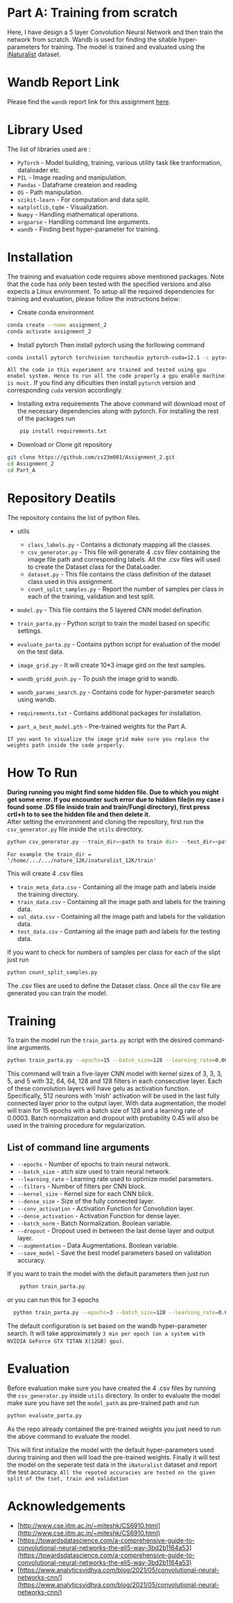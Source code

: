 # Part A: Training from scratch
Here, I have design a 5 layer Convolution Neural Network and then train the network from scratch. Wandb is used for finding the sitable hyper-parameters for training. The model is trained and evaluated using the [iNaturalist]() dataset.

# Wandb Report Link

Please find the `wandb` report link for this assignment [here](https://wandb.ai/cs23m001-iit-m/assignment_2_B/reports/DA6401-Assignment-2--VmlldzoxMjI5MzAzMA). 

# Library Used
The list of libraries used are : 
* `PyTorch` - Model building, training, various utility task like tranformation, dataloader etc.
* `PIL` - Image reading and manipulation.
* `Pandas` - Dataframe createion and reading
* `OS` - Path manipulation.
* `scikit-learn` - For computation and data split.
* `matplotlib,tqdm` - Visualization.
* `Numpy` - Handling mathematical operations.
* `argparse` - Handling command line arguments.
* `wandb` - Finding best hyper-parameter for training.

# Installation
The training and evaluation code requires above mentioned packages. Note that the code has only been tested with the specified versions and also expects a Linux environment. To setup all the required dependencies for training and evaluation, please follow the instructions below:

* Create conda environment
```bash
conda create --name assignment_2
conda activate assignment_2
```
* Install pytorch
Then install pytorch using the forllowing command 
```bash
conda install pytorch torchvision torchaudio pytorch-cuda=12.1 -c pytorch -c nvidia
```
`All the code in this experiment are trained and tested using gpu enabel system. Hence to run all the code properly a gpu enable machine is must.` If you find any dificulties then install `pytorch` version and corresponding `cuda` version accordingly.

* Installing extra requirements
The above command will download most of the necessary dependencies along with pytorch. For installing the rest of the packages run 
``` bash
    pip install requirements.txt
```

* Download or Clone git repository
```bash
git clone https://github.com/cs23m001/Assignment_2.git
cd Assignment_2
cd Part_A
```

# Repository Deatils
The repository contains the list of python files. 
* utils 
  * `class_labels.py` - Contains a dictionaty mapping all the classes.
  * `csv_generator.py` - This file will generate 4 .csv filev containing the image file path and corresponding labels. All the .csv files will used to create the Dataset class for the DataLoader.
  * `dataset.py` - This file contains the class definition of the dataset class used in this assignment. 
  * `count_split_samples.py` - Report the number of samples per class in each of the training, validation and test split.

* `model.py` - This file contains the 5 layered CNN model defination.
* `train_parta.py` - Python script to train the model based on specific settings.
* `evaluate_parta.py` - Contains python script for evaluation of the model on the test data.
* `image_grid.py` - It will create 10*3 image gird on the test samples.
* `wandb_gridd_push.py` - To push the image grid to wandb.
* `wandb_params_search.py` - Contains code for hyper-parameter search using wandb.
* `requirements.txt` - Contains additional packages for installation.
* `part_a_best_model.pth` - Pre-trained weights for the Part A.

`If you want to visualize the image grid make sure you replace the weights path inside the code properly.`

# How To Run

**During running you might find some hidden file. Due to which you might get some error. If you encounter such error due to hidden file(in my case i found some .DS file inside  train and train/Fungi directory), first press crtl+h to to see the hidden file and then delete it.** <br>
After setting the environment and cloning the repository, first run the `csv_generator.py` file inside the `utils` directory. 
```python
python csv_generator.py --train_dir=<path to train dir> --test_dir=<path to test dir> --val_split=0.2
```
`For example the train_dir = '/home/.../.../nature_12K/inaturalist_12K/train'` 

This will create 4 .csv files
* `train_meta_data.csv` - Containing all the image path and labels inside the training directory.
* `train_data.csv` - Containing all the image path and labels for the training data.
* `val_data.csv` - Containing all the image path and labels for the validation data.
* `test_data.csv` - Containing all the image path and labels for the testing data.

If you want to check for numbers of samples per class for each of the slipt just run
```python
python count_split_samples.py
```
The .csv files are used to define the Dataset class. Once all the csv file are generated you can train the model.


# Training
To train the model run the `train_parta.py` script with the desired command-line arguments. 

```bash
python train_parta.py --epochs=15 --batch_size=128 --learning_rate=0.0003 --filters 32 64 64 128 128 --kernel_size 3 3 3 5 5 --dense_size=512 --conv_activation='gelu' --dense_activation='mish' --batch_norm=True --dropout=0.45 --augmentation=True --save_model=False

```
This command will train a five-layer CNN model with kernel sizes of 3, 3, 3, 5, and 5 with 32, 64, 64, 128 and 128 filters in each consecutive layer. Each of these convolution layers will have gelu as activation function. Specifically, 512 neurons with 'mish' activation will be used in the last fully connected layer prior to the output layer. With data augmentation, the model will train for 15 epochs with a batch size of 128 and a learning rate of 0.0003. Batch normalization and dropout with probability 0.45 will also be used in the training procedure for regularization.

## List of command line arguments
* `--epochs` - Number of epochs to train neural network.
* `--batch_size` - atch size used to train neural network.
* `--learning_rate` - Learning rate used to optimize model parameters.
* `--filters` - Number of filters per CNN block.
* `--kernel_size` - Kernel size for each CNN blick.
* `--dense_size` - Size of the fully connected layer.
* `--conv_activation` - Activation Function for Convolution layer.
* `--dense_activation` - Activation Function for dense layer.
* `--batch_norm` - Batch Normalization. Boolean variable.
* `--dropout` - Dropout used in between the last dense layer and output layer.
* `--augmentation` - Data Augmentations. Boolean variable.
* `--save_model` - Save the best model parameters based on validation accuracy.

If you want to train the model with the default parameters then just run
```python
    python train_parta.py
```

or you can run this for 3 epochs
```bash
  python train_parta.py --epochs=3 --batch_size=128 --learning_rate=0.0003 --filters 32 64 64 128 128 --kernel_size 3 3 3 5 5 --dense_size=512 --conv_activation='gelu' --dense_activation='mish' --batch_norm=True --dropout=0.45 --augmentation=True --save_model=False
```    

The default configuration is set based on the wandb hyper-parameter search. It will take approximately `3 min per epoch (on a system with NVIDIA GeForce GTX TITAN X(12GB) gpu)`.

# Evaluation 
Before evaluation make sure you have created the 4 .csv files by running the `csv_generator.py` inside `utils` directory.
In order to evaluate the model make sure you have set the `model_path` as pre-trained path and run

```bash
python evaluate_parta.py
```
As the repo already contained the pre-trained weights you just need to run the above command to evaluate the model.

This will first initialize the model with the default hyper-parameters used during training and then will load the pre-trained weights. Finally it will test the model on the seperate test data in the `iNaturalist` dataset and report the test accuracy.
`All the repoted accuracies are tested on the given split of the tset, train and validation`

# Acknowledgements

* [http://www.cse.iitm.ac.in/~miteshk/CS6910.html](http://www.cse.iitm.ac.in/~miteshk/CS6910.html)
* [https://towardsdatascience.com/a-comprehensive-guide-to-convolutional-neural-networks-the-eli5-way-3bd2b1164a53](https://towardsdatascience.com/a-comprehensive-guide-to-convolutional-neural-networks-the-eli5-way-3bd2b1164a53)
* [https://www.analyticsvidhya.com/blog/2021/05/convolutional-neural-networks-cnn/](https://www.analyticsvidhya.com/blog/2021/05/convolutional-neural-networks-cnn/)
